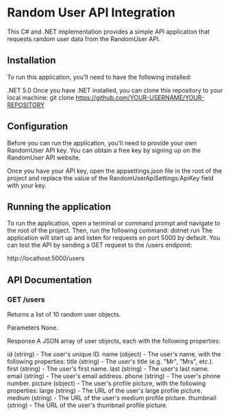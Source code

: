 # Random User API Integration
This C# and .NET implementation provides a simple API application that requests random user data from the RandomUser API.

## Installation
To run this application, you'll need to have the following installed:

.NET 5.0
Once you have .NET installed, you can clone this repository to your local machine:
git clone https://github.com/YOUR-USERNAME/YOUR-REPOSITORY

## Configuration
Before you can run the application, you'll need to provide your own RandomUser API key. You can obtain a free key by signing up on the RandomUser API website.

Once you have your API key, open the appsettings.json file in the root of the project and replace the value of the RandomUserApiSettings:ApiKey field with your key.

## Running the application
To run the application, open a terminal or command prompt and navigate to the root of the project. Then, run the following command:
dotnet run
The application will start up and listen for requests on port 5000 by default. You can test the API by sending a GET request to the /users endpoint:

http://localhost:5000/users
## API Documentation
### GET /users
Returns a list of 10 random user objects.

Parameters
None.

Response
A JSON array of user objects, each with the following properties:

id (string) - The user's unique ID.
name (object) - The user's name, with the following properties:
title (string) - The user's title (e.g. "Mr", "Mrs", etc.).
first (string) - The user's first name.
last (string) - The user's last name.
email (string) - The user's email address.
phone (string) - The user's phone number.
picture (object) - The user's profile picture, with the following properties:
large (string) - The URL of the user's large profile picture.
medium (string) - The URL of the user's medium profile picture.
thumbnail (string) - The URL of the user's thumbnail profile picture.
